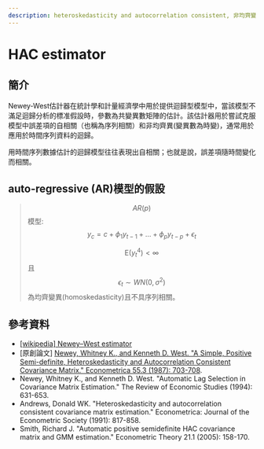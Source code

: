 ```yaml
---
description: heteroskedasticity and autocorrelation consistent, 非均齊變異-序列相關一致估計式
---
```


# HAC estimator

## 簡介

Newey-West估計器在統計學和計量經濟學中用於提供迴歸型模型中，當該模型不滿足迴歸分析的標准假設時，參數為共變異數矩陣的估計。該估計器用於嘗試克服模型中誤差項的自相關（也稱為序列相關）和非均齊異(變異數為時變)，通常用於應用於時間序列資料的迴歸。

用時間序列數據估計的迴歸模型往往表現出自相關；也就是說，誤差項隨時間變化而相關。

## auto-regressive (AR)模型的假設

> $$AR(p)$$模型: $$y_c = c + \phi_1 y_{t-1} + \dots + \phi_p y_{t-p} + \epsilon_t$$
>
> $$\mathrm{E}(y_t^4) < \infty$$且 $$\epsilon_t \sim WN(0, \sigma^2)$$為均齊變異(homoskedasticity)且不具序列相關。



## 參考資料

* [\[wikipedia\] Newey–West estimator](https://en.wikipedia.org/wiki/Newey%E2%80%93West\_estimator)
* \[原創論文] [Newey, Whitney K., and Kenneth D. West. "A Simple, Positive Semi-definite, Heteroskedasticity and Autocorrelation Consistent Covariance Matrix." Econometrica 55.3 (1987): 703-708](https://www.nber.org/system/files/working\_papers/t0055/t0055.pdf).
* Newey, Whitney K., and Kenneth D. West. "Automatic Lag Selection in Covariance Matrix Estimation." The Review of Economic Studies (1994): 631-653.
* Andrews, Donald WK. "Heteroskedasticity and autocorrelation consistent covariance matrix estimation." Econometrica: Journal of the Econometric Society (1991): 817-858.
* Smith, Richard J. "Automatic positive semidefinite HAC covariance matrix and GMM estimation." Econometric Theory 21.1 (2005): 158-170.
